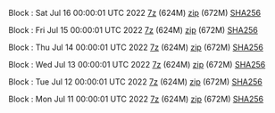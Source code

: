 Block : Sat Jul 16 00:00:01 UTC 2022 [7z](https://transfer.sh/szzlsh/bootstrap.dat.20220716.7z) (624M) [zip](https://transfer.sh/uI78cM/bootstrap.dat.20220716.zip) (672M) [SHA256](https://transfer.sh/mK17QS/sha256.txt)

Block : Fri Jul 15 00:00:01 UTC 2022 [7z](https://transfer.sh/U2ykQi/bootstrap.dat.20220715.7z) (624M) [zip](https://transfer.sh/iMDKao/bootstrap.dat.20220715.zip) (672M) [SHA256](https://transfer.sh/aqV679/sha256.txt)

Block : Thu Jul 14 00:00:01 UTC 2022 [7z](https://transfer.sh/UN5nwY/bootstrap.dat.20220714.7z) (624M) [zip](https://transfer.sh/wGjIeo/bootstrap.dat.20220714.zip) (672M) [SHA256](https://transfer.sh/00HDOQ/sha256.txt)

Block : Wed Jul 13 00:00:01 UTC 2022 [7z](https://transfer.sh/3QHq2A/bootstrap.dat.20220713.7z) (624M) [zip](https://transfer.sh/Vafpbd/bootstrap.dat.20220713.zip) (672M) [SHA256](https://transfer.sh/fwalXr/sha256.txt)

Block : Tue Jul 12 00:00:01 UTC 2022 [7z](https://transfer.sh/y7sCim/bootstrap.dat.20220712.7z) (624M) [zip](https://transfer.sh/duMkHl/bootstrap.dat.20220712.zip) (672M) [SHA256](https://transfer.sh/vD83wt/sha256.txt)

Block : Mon Jul 11 00:00:01 UTC 2022 [7z](https://transfer.sh/0Yjgzx/bootstrap.dat.20220711.7z) (624M) [zip](https://transfer.sh/7hyEtD/bootstrap.dat.20220711.zip) (672M) [SHA256](https://transfer.sh/DwwqY8/sha256.txt)
